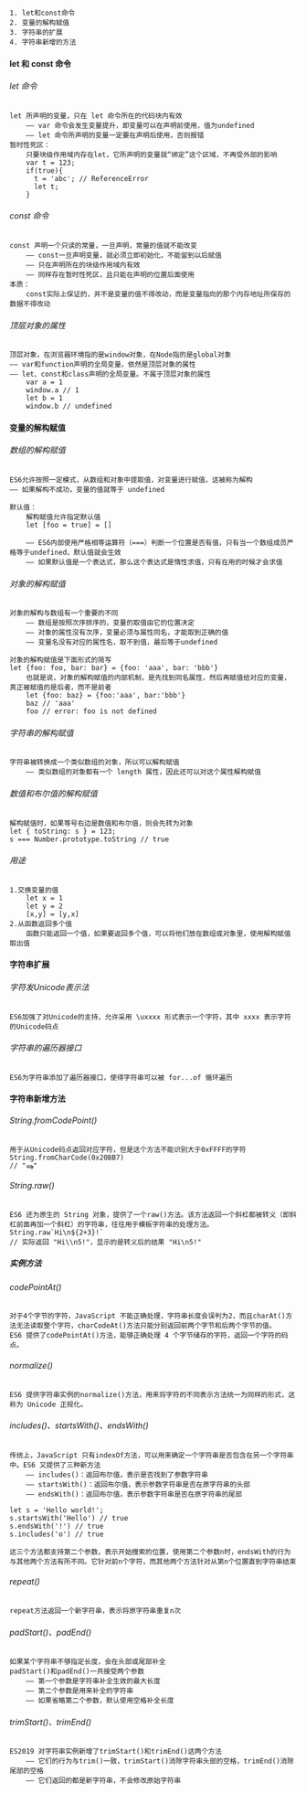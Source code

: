 ```
1. let和const命令
2. 变量的解构赋值
3. 字符串的扩展
4. 字符串新增的方法
```

#### let 和 const 命令

###### let 命令

```
let 所声明的变量，只在 let 命令所在的代码块内有效
	—— var 命令会发生变量提升，即变量可以在声明前使用，值为undefined
	—— let 命令所声明的变量一定要在声明后使用，否则报错
暂时性死区：
	只要块级作用域内存在let，它所声明的变量就“绑定”这个区域，不再受外部的影响
	var t = 123;
	if(true){
	  t = 'abc'; // ReferenceError
	  let t;
	}
```

###### const 命令

```
const 声明一个只读的常量，一旦声明，常量的值就不能改变
	—— const一旦声明变量，就必须立即初始化，不能留到以后赋值
	—— 只在声明所在的块级作用域内有效
	—— 同样存在暂时性死区，且只能在声明的位置后面使用
本质：
	const实际上保证的，并不是变量的值不得改动，而是变量指向的那个内存地址所保存的数据不得改动
```

###### 顶层对象的属性

```react
顶层对象，在浏览器环境指的是window对象，在Node指的是global对象
—— var和function声明的全局变量，依然是顶层对象的属性
—— let、const和class声明的全局变量。不属于顶层对象的属性
	var a = 1
	window.a // 1
	let b = 1
	window.b // undefined
```

#### 变量的解构赋值

###### 数组的解构赋值

```
ES6允许按照一定模式，从数组和对象中提取值，对变量进行赋值，这被称为解构
—— 如果解构不成功，变量的值就等于 undefined

默认值：
	解构赋值允许指定默认值
	let [foo = true] = []
	
	—— ES6内部使用严格相等运算符（===）判断一个位置是否有值，只有当一个数组成员严格等于undefined，默认值就会生效
	—— 如果默认值是一个表达式，那么这个表达式是惰性求值，只有在用的时候才会求值
```

###### 对象的解构赋值

```react
对象的解构与数组有一个重要的不同
	—— 数组是按照次序排序的，变量的取值由它的位置决定
    —— 对象的属性没有次序，变量必须与属性同名，才能取到正确的值
    —— 变量名没有对应的属性名，取不到值，最后等于undefined
    
对象的解构赋值是下面形式的简写
let {foo: foo, bar: bar} = {foo: 'aaa', bar: 'bbb'}
	也就是说，对象的解构赋值的内部机制，是先找到同名属性，然后再赋值给对应的变量，真正被赋值的是后者，而不是前者
	let {foo: baz} = {foo:'aaa', bar:'bbb'}
	baz // 'aaa'
	foo // error: foo is not defined
```

###### 字符串的解构赋值

```
字符串被转换成一个类似数组的对象，所以可以解构赋值
	—— 类似数组的对象都有一个 length 属性，因此还可以对这个属性解构赋值
```

###### 数值和布尔值的解构赋值

```react
解构赋值时，如果等号右边是数值和布尔值，则会先转为对象
let { toString: s } = 123;
s === Number.prototype.toString // true
```

###### 用途

```
1.交换变量的值
	let x = 1
	let y = 2
	[x,y] = [y,x]
2.从函数返回多个值
	函数只能返回一个值，如果要返回多个值，可以将他们放在数组或对象里，使用解构赋值取出值
```

#### 字符串扩展

###### 字符发Unicode表示法

```
ES6加强了对Unicode的支持，允许采用 \uxxxx 形式表示一个字符，其中 xxxx 表示字符的Unicode码点
```

###### 字符串的遍历器接口

```
ES6为字符串添加了遍历器接口，使得字符串可以被 for...of 循环遍历
```

#### 字符串新增方法

###### String.fromCodePoint()

```react
用于从Unicode码点返回对应字符，但是这个方法不能识别大于0xFFFF的字符
String.fromCharCode(0x20BB7)
// "ஷ"
```

###### String.raw()

```react
ES6 还为原生的 String 对象，提供了一个raw()方法。该方法返回一个斜杠都被转义（即斜杠前面再加一个斜杠）的字符串，往往用于模板字符串的处理方法。
String.raw`Hi\n${2+3}!`
// 实际返回 "Hi\\n5!"，显示的是转义后的结果 "Hi\n5!"
```

##### 实例方法

###### codePointAt()

```
对于4个字节的字符，JavaScript 不能正确处理，字符串长度会误判为2，而且charAt()方法无法读取整个字符，charCodeAt()方法只能分别返回前两个字节和后两个字节的值。
ES6 提供了codePointAt()方法，能够正确处理 4 个字节储存的字符，返回一个字符的码点。
```

###### normalize()

```
ES6 提供字符串实例的normalize()方法，用来将字符的不同表示方法统一为同样的形式，这称为 Unicode 正规化。
```

###### includes()、startsWith()、endsWith()

```react
传统上，JavaScript 只有indexOf方法，可以用来确定一个字符串是否包含在另一个字符串中。ES6 又提供了三种新方法
	—— includes()：返回布尔值，表示是否找到了参数字符串
	—— startsWith()：返回布尔值，表示参数字符串是否在原字符串的头部
	—— endsWith()：返回布尔值，表示参数字符串是否在原字符串的尾部
    
let s = 'Hello world!';
s.startsWith('Hello') // true
s.endsWith('!') // true
s.includes('o') // true

这三个方法都支持第二个参数，表示开始搜索的位置，使用第二个参数n时，endsWith的行为与其他两个方法有所不同。它针对前n个字符，而其他两个方法针对从第n个位置直到字符串结束
```

###### repeat()

```
repeat方法返回一个新字符串，表示将原字符串重复n次
```

###### padStart()、padEnd()

```
如果某个字符串不够指定长度，会在头部或尾部补全
padStart()和padEnd()一共接受两个参数
	—— 第一个参数是字符串补全生效的最大长度
	—— 第二个参数是用来补全的字符串
	—— 如果省略第二个参数，默认使用空格补全长度
```

###### trimStart()、trimEnd()

```
ES2019 对字符串实例新增了trimStart()和trimEnd()这两个方法
	—— 它们的行为与trim()一致，trimStart()消除字符串头部的空格，trimEnd()消除尾部的空格
	—— 它们返回的都是新字符串，不会修改原始字符串
```

